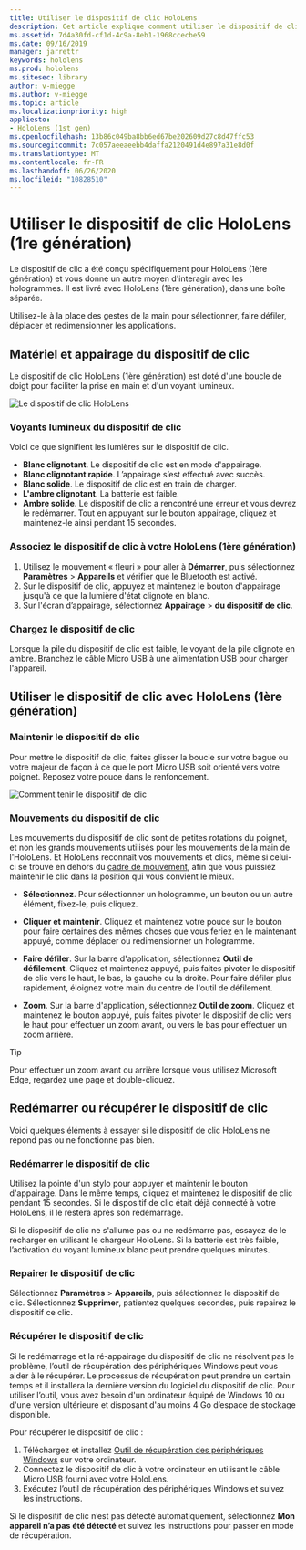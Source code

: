 ```yaml
---
title: Utiliser le dispositif de clic HoloLens
description: Cet article explique comment utiliser le dispositif de clic HoloLens, y compris l'appairage, le chargement et la récupération du dispositif de clic.
ms.assetid: 7d4a30fd-cf1d-4c9a-8eb1-1968ccecbe59
ms.date: 09/16/2019
manager: jarrettr
keywords: hololens
ms.prod: hololens
ms.sitesec: library
author: v-miegge
ms.author: v-miegge
ms.topic: article
ms.localizationpriority: high
appliesto:
- HoloLens (1st gen)
ms.openlocfilehash: 13b86c049ba8bb6ed67be202609d27c8d47ffc53
ms.sourcegitcommit: 7c057aeeaeebb4daffa2120491d4e897a31e8d0f
ms.translationtype: MT
ms.contentlocale: fr-FR
ms.lasthandoff: 06/26/2020
ms.locfileid: "10828510"
---
```

# Utiliser le dispositif de clic HoloLens (1re génération)

Le dispositif de clic a été conçu spécifiquement pour HoloLens (1ère génération) et vous donne un autre moyen d'interagir avec les hologrammes. Il est livré avec HoloLens (1ère génération), dans une boîte séparée.

Utilisez-le à la place des gestes de la main pour sélectionner, faire défiler, déplacer et redimensionner les applications.

## Matériel et appairage du dispositif de clic

Le dispositif de clic HoloLens (1ère génération) est doté d'une boucle de doigt pour faciliter la prise en main et d'un voyant lumineux.



![Le dispositif de clic HoloLens](images/use-hololens-clicker-1.png)

### Voyants lumineux du dispositif de clic

Voici ce que signifient les lumières sur le dispositif de clic.

- **Blanc clignotant**. Le dispositif de clic est en mode d'appairage.
- **Blanc clignotant rapide**. L’appairage s’est effectué avec succès.
- **Blanc solide**. Le dispositif de clic est en train de charger.
- **L'ambre clignotant**. La batterie est faible.
- **Ambre solide**. Le dispositif de clic a rencontré une erreur et vous devrez le redémarrer. Tout en appuyant sur le bouton appairage, cliquez et maintenez-le ainsi pendant 15 secondes.

### Associez le dispositif de clic à votre HoloLens (1ère génération)

1. Utilisez le mouvement « fleuri » pour aller à **Démarrer**, puis sélectionnez **Paramètres** > **Appareils** et vérifier que le Bluetooth est activé.
1. Sur le dispositif de clic, appuyez et maintenez le bouton d'appairage jusqu'à ce que la lumière d'état clignote en blanc.
1. Sur l'écran d’appairage, sélectionnez **Appairage** > **du dispositif de clic**.

### Chargez le dispositif de clic

Lorsque la pile du dispositif de clic est faible, le voyant de la pile clignote en ambre. Branchez le câble Micro USB à une alimentation USB pour charger l'appareil.

## Utiliser le dispositif de clic avec HoloLens (1ère génération)

### Maintenir le dispositif de clic

Pour mettre le dispositif de clic, faites glisser la boucle sur votre bague ou votre majeur de façon à ce que le port Micro USB soit orienté vers votre poignet. Reposez votre pouce dans le renfoncement.

![Comment tenir le dispositif de clic](images/use-hololens-clicker-2.png)

### Mouvements du dispositif de clic

Les mouvements du dispositif de clic sont de petites rotations du poignet, et non les grands mouvements utilisés pour les mouvements de la main de l'HoloLens. Et HoloLens reconnaît vos mouvements et clics, même si celui-ci se trouve en dehors du [cadre de mouvement](hololens1-basic-usage.md), afin que vous puissiez maintenir le clic dans la position qui vous convient le mieux.

- **Sélectionnez**. Pour sélectionner un hologramme, un bouton ou un autre élément, fixez-le, puis cliquez.

- **Cliquer et maintenir**. Cliquez et maintenez votre pouce sur le bouton pour faire certaines des mêmes choses que vous feriez en le maintenant appuyé, comme déplacer ou redimensionner un hologramme.

- **Faire défiler**. Sur la barre d'application, sélectionnez **Outil de défilement**. Cliquez et maintenez appuyé, puis faites pivoter le dispositif de clic vers le haut, le bas, la gauche ou la droite. Pour faire défiler plus rapidement, éloignez votre main du centre de l'outil de défilement.

- **Zoom**. Sur la barre d'application, sélectionnez **Outil de zoom**. Cliquez et maintenez le bouton appuyé, puis faites pivoter le dispositif de clic vers le haut pour effectuer un zoom avant, ou vers le bas pour effectuer un zoom arrière.

> [!TIP]
> Pour effectuer un zoom avant ou arrière lorsque vous utilisez Microsoft Edge, regardez une page et double-cliquez.

## Redémarrer ou récupérer le dispositif de clic

Voici quelques éléments à essayer si le dispositif de clic HoloLens ne répond pas ou ne fonctionne pas bien.

### Redémarrer le dispositif de clic

Utilisez la pointe d'un stylo pour appuyer et maintenir le bouton d'appairage. Dans le même temps, cliquez et maintenez le dispositif de clic pendant 15 secondes. Si le dispositif de clic était déjà connecté à votre HoloLens, il le restera après son redémarrage.

Si le dispositif de clic ne s'allume pas ou ne redémarre pas, essayez de le recharger en utilisant le chargeur HoloLens. Si la batterie est très faible, l’activation du voyant lumineux blanc peut prendre quelques minutes.

### Repairer le dispositif de clic

Sélectionnez **Paramètres** > **Appareils**, puis sélectionnez le dispositif de clic. Sélectionnez **Supprimer**, patientez quelques secondes, puis repairez le dispositif ce clic.

### Récupérer le dispositif de clic

Si le redémarrage et la ré-appairage du dispositif de clic ne résolvent pas le problème, l’outil de récupération des périphériques Windows peut vous aider à le récupérer. Le processus de récupération peut prendre un certain temps et il installera la dernière version du logiciel du dispositif de clic. Pour utiliser l’outil, vous avez besoin d'un ordinateur équipé de Windows 10 ou d'une version ultérieure et disposant d'au moins 4 Go d’espace de stockage disponible.

Pour récupérer le dispositif de clic :

1. Téléchargez et installez [Outil de récupération des périphériques Windows](https://dev.azure.com/ContentIdea/ContentIdea/_queries/query/8a004dbe-73f8-4a32-94bc-368fc2f2a895/) sur votre ordinateur.
1. Connectez le dispositif de clic à votre ordinateur en utilisant le câble Micro USB fourni avec votre HoloLens.
1. Exécutez l’outil de récupération des périphériques Windows et suivez les instructions.

Si le dispositif de clic n’est pas détecté automatiquement, sélectionnez **Mon appareil n’a pas été détecté** et suivez les instructions pour passer en mode de récupération.
